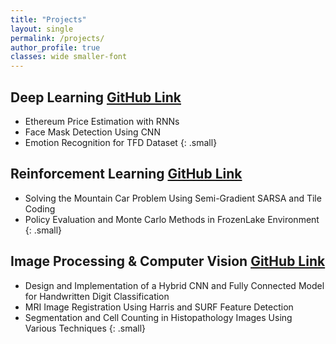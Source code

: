 ```yaml
---
title: "Projects"
layout: single
permalink: /projects/
author_profile: true
classes: wide smaller-font
---
```


## Deep Learning [GitHub Link](https://github.com/Parnianjalali/Deep-Learning)
- Ethereum Price Estimation with RNNs
- Face Mask Detection Using CNN
- Emotion Recognition for TFD Dataset
{: .small}

## Reinforcement Learning [GitHub Link](https://github.com/Parnianjalali/Reinforcement-Learning)
- Solving the Mountain Car Problem Using Semi-Gradient SARSA and Tile Coding
- Policy Evaluation and Monte Carlo Methods in FrozenLake Environment
{: .small}

## Image Processing & Computer Vision [GitHub Link](https://github.com/Parnianjalali/Image-Processing)
- Design and Implementation of a Hybrid CNN and Fully Connected Model for Handwritten Digit Classification
- MRI Image Registration Using Harris and SURF Feature Detection
- Segmentation and Cell Counting in Histopathology Images Using Various Techniques
{: .small}

